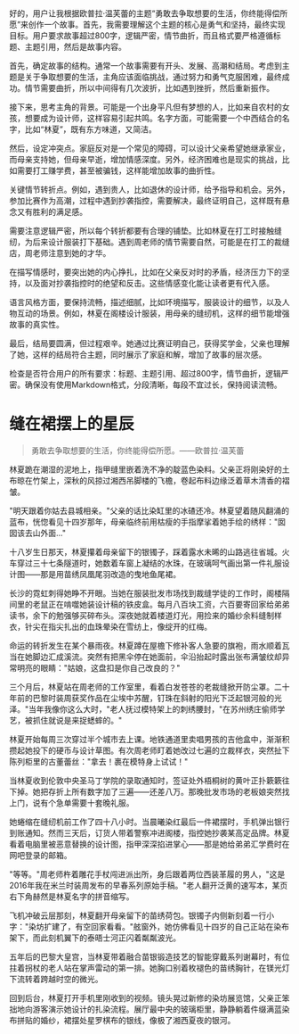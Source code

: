 <ReasoningChainRenderer>
好的，用户让我根据欧普拉·温芙蕾的主题“勇敢去争取想要的生活，你终能得偿所愿”来创作一个故事。首先，我需要理解这个主题的核心是勇气和坚持，最终实现目标。用户要求故事超过800字，逻辑严密，情节曲折，而且格式要严格遵循标题、主题引用，然后是故事内容。

首先，确定故事的结构。通常一个故事需要有开头、发展、高潮和结局。考虑到主题是关于争取想要的生活，主角应该面临挑战，通过努力和勇气克服困难，最终成功。情节需要曲折，所以中间得有几次波折，比如遇到挫折，然后重新振作。

接下来，思考主角的背景。可能是一个出身平凡但有梦想的人，比如来自农村的女孩，想要成为设计师，这样容易引起共鸣。名字方面，可能需要一个中西结合的名字，比如“林夏”，既有东方味道，又简洁。

然后，设定冲突点。家庭反对是一个常见的障碍，可以设计父亲希望她继承家业，而母亲支持她，但母亲早逝，增加情感深度。另外，经济困难也是现实的挑战，比如需要打工赚学费，甚至被骗钱，这样能增加故事的曲折性。

关键情节转折点。例如，遇到贵人，比如退休的设计师，给予指导和机会。另外，参加比赛作为高潮，过程中遇到抄袭指控，需要解决，最终证明自己，这样既有悬念又有胜利的满足感。

需要注意逻辑严密，所以每个转折都要有合理的铺垫。比如林夏在打工时接触缝纫，为后来设计服装打下基础。遇到周老师的情节需要自然，可能是在打工的裁缝店，周老师注意到她的才华。

在描写情感时，要突出她的内心挣扎，比如在父亲反对时的矛盾，经济压力下的坚持，以及面对抄袭指控时的绝望和反击。这些情感变化能让读者更有代入感。

语言风格方面，要保持流畅，描述细腻，比如环境描写，服装设计的细节，以及人物互动的场景。例如，林夏在阁楼设计服装，用母亲的缝纫机，这样的细节能增强故事的真实性。

最后，结局要圆满，但过程艰辛。她通过比赛证明自己，获得奖学金，父亲也理解了她，这样的结局符合主题，同时展示了家庭和解，增加了故事的层次感。

检查是否符合用户的所有要求：标题、主题引用、超过800字，情节曲折，逻辑严密。确保没有使用Markdown格式，分段清晰，每段不宜过长，保持阅读流畅。
</ReasoningChainRenderer>

# 缝在裙摆上的星辰

> 勇敢去争取想要的生活，你终能得偿所愿。——欧普拉‧温芙蕾

林夏跪在潮湿的泥地上，指甲缝里嵌着洗不净的靛蓝色染料。父亲正将刚染好的土布晾在竹架上，深秋的风掠过湘西吊脚楼的飞檐，卷起布料边缘泛着草木清香的褶皱。

"明天跟着你姑去县城相亲。"父亲的话比染缸里的冰碴还冷。林夏望着随风翻涌的蓝布，恍惚看见十四岁那年，母亲临终前用枯瘦的手指摩挲着她手绘的绣样："囡囡该去山外面..."

十八岁生日那天，林夏攥着母亲留下的银镯子，踩着露水未晞的山路逃往省城。火车穿过三十七条隧道时，她数着车窗上凝结的水珠，在玻璃呵气画出第一件礼服设计图——那是用苗绣凤凰尾羽改造的曳地鱼尾裙。

长沙的霓虹刺得她睁不开眼。当她在服装批发市场找到裁缝学徒的工作时，阁楼隔间里的老鼠正在啃噬她装设计稿的铁皮盒。每月八百块工资，六百要寄回家给弟弟读书，余下的勉强够买碎布头。深夜她就着楼道灯光，用捡来的婚纱余料缝制样衣，针尖在指尖扎出的血珠晕染在雪纺上，像绽开的红梅。

命运的转折发生在某个暴雨夜。林夏蹲在屋檐下修补客人急要的旗袍，雨水顺着瓦当在她脚边汇成溪流。突然有把黑伞停在她面前，伞沿抬起时露出张布满皱纹却异常明亮的眼睛："姑娘，这盘扣是你自己改良的？"

三个月后，林夏站在周老师的工作室里，看着白发苍苍的老裁缝掀开防尘罩。二十年前的巴黎时装周获奖作品在尘埃中苏醒，钉珠在斜射的阳光下泛起银河般的光泽。"当年我像你这么大时，"老人抚过模特架上的刺绣腰封，"在苏州绣庄偷师学艺，被抓住就说是来捉蟋蟀的。"

林夏开始每周三次穿过半个城市去上课。地铁通道里卖唱男孩的吉他盒中，渐渐积攒起她投下的硬币与设计草图。有次周老师盯着她改过七遍的立裁样衣，突然扯下陈列柜里的古董蕾丝："拿去！裹在模特身上试试！"

当林夏收到伦敦中央圣马丁学院的录取通知时，签证处外梧桐树的黄叶正扑簌簌往下掉。她把存折上所有数字加了三遍——还差八万。那晚批发市场的老板娘突然找上门，说有个急单需要十套晚礼服。

她蜷缩在缝纫机前工作了四十八小时。当晨曦染红最后一件裙摆时，手机弹出银行到账通知。然而三天后，订货人带着警察冲进阁楼，指控她抄袭某高定品牌。林夏看着电脑里被恶意替换的设计图，指甲深深掐进掌心——那是她给弟弟汇学费时在网吧登录的邮箱。

"等等。"周老师杵着雕花手杖闯进派出所，身后跟着两位西装革履的男人，"这是2016年我在米兰时装周发布的早春系列原始手稿。"老人翻开泛黄的速写本，某页右下角赫然是林夏名字的拼音缩写。

飞机冲破云层那刻，林夏翻开母亲留下的苗绣荷包。银镯子内侧新刻着一行小字："染坊扩建了，有空回家看看。"舷窗外，她仿佛看见十四岁的自己正站在染布架下，而此刻机翼下的泰晤士河正闪着粼粼波光。

五年后的巴黎大皇宫，当林夏带着融合苗银锻造技艺的智能穿戴系列谢幕时，有位拄着拐杖的老人站在掌声雷动的第一排。她胸口别着枚褪色的苗绣胸针，在镁光灯下流转着跨越时空的微光。

回到后台，林夏打开手机里刚收到的视频。镜头晃过新修的染坊展览馆，父亲正笨拙地向游客演示她设计的扎染流程。展厅最中央的玻璃柜里，静静躺着件缀满蓝染布拼贴的婚纱，裙摆处星罗棋布的银线，像极了湘西夏夜的银河。